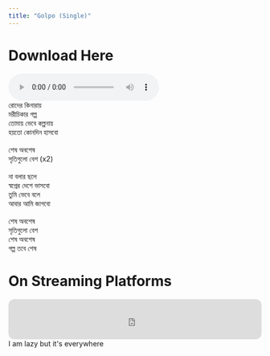 ```yaml
---
title: "Golpo (Single)"
---
```

# Download Here
<audio controls>
  <source src="golpo.wav" type="audio/mpeg">
  Your browser does not support the audio element.
</audio>
<br>
রোদের কিনারায়<br>
মরীচিকার গল্প<br>
তোমায় ভেবে কল্পনায়<br>
হয়তো কোনদিন হাসবো<br>
<br>
শেষ অবশেষ<br>
সৃতিগুলো বেশ (x2)<br>
<br>
না বলার ছলে<br>
স্বপ্নের দেশে ভাসবো<br>
তুমি ভেবে বলে<br>
আবার আমি জাগবো<br>
<br>
শেষ অবশেষ<br>
সৃতিগুলো বেশ<br>
শেষ অবশেষ <br>
গল্প তবে শেষ<br>

# On Streaming Platforms
<iframe style="border-radius:12px" src="https://open.spotify.com/embed/album/6KSnvz4DmmaOacrMGDs55B?utm_source=generator" width="100%" height="80" frameBorder="0" allowfullscreen="" allow="autoplay; clipboard-write; encrypted-media; fullscreen; picture-in-picture"></iframe>
<br>
I am lazy but it's everywhere